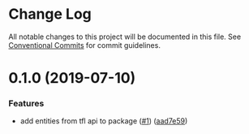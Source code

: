 # Change Log

All notable changes to this project will be documented in this file.
See [Conventional Commits](https://conventionalcommits.org) for commit guidelines.

<a name="0.1.0"></a>
# 0.1.0 (2019-07-10)


### Features

* add entities from tfl api to package ([#1](https://github.com/tnc1997/dart-tfl-api-client/issues/1)) ([aad7e59](https://github.com/tnc1997/dart-tfl-api-client/commit/aad7e59))
